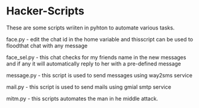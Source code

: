 # Hacker-Scripts
These are some scripts wriiten in pyhton to automate various tasks.

face.py - edit the chat id in the home variable and thisscript can be used to floodthat chat with any message

face_sel.py - this chat checks for my friends name in the new messages and if any it will automatically reply to her with a pre-defined message

message.py - this script is used to send messages using way2sms service

mail.py - this script is used to send mails using gmial smtp service

mitm.py - this scripts automates the man in he middle attack. 
